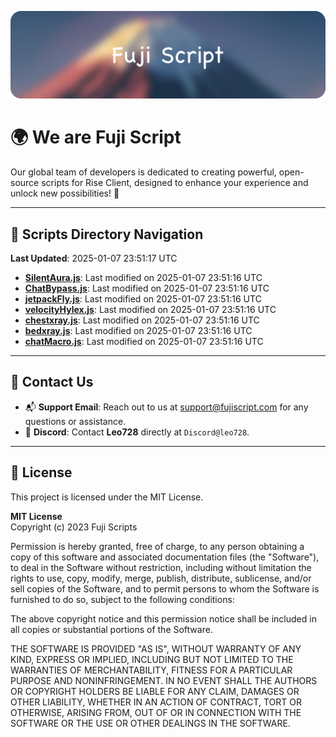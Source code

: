 ![Banner](.github/b.webp)

# 🌍 **We are Fuji Script**

Our global team of developers is dedicated to creating powerful, open-source scripts for Rise Client, designed to enhance your experience and unlock new possibilities! 🌟

---
<!-- SCRIPTS_NAVIGATION_START -->
## 📂 **Scripts Directory Navigation**

**Last Updated**: 2025-01-07 23:51:17 UTC

- **[SilentAura.js](scripts/SilentAura.js)**: Last modified on 2025-01-07 23:51:16 UTC
- **[ChatBypass.js](scripts/ChatBypass.js)**: Last modified on 2025-01-07 23:51:16 UTC
- **[jetpackFly.js](scripts/jetpackFly.js)**: Last modified on 2025-01-07 23:51:16 UTC
- **[velocityHylex.js](scripts/velocityHylex.js)**: Last modified on 2025-01-07 23:51:16 UTC
- **[chestxray.js](scripts/chestxray.js)**: Last modified on 2025-01-07 23:51:16 UTC
- **[bedxray.js](scripts/bedxray.js)**: Last modified on 2025-01-07 23:51:16 UTC
- **[chatMacro.js](scripts/chatMacro.js)**: Last modified on 2025-01-07 23:51:16 UTC

<!-- SCRIPTS_NAVIGATION_END -->

---

## 💬 **Contact Us**  
- 📬 **Support Email**: Reach out to us at [support@fujiscript.com](mailto:support@fujiscript.com) for any questions or assistance.  
- 💬 **Discord**: Contact **Leo728** directly at `Discord@leo728`.

---

## 📜 **License**

This project is licensed under the MIT License.  

**MIT License**  
Copyright (c) 2023 Fuji Scripts  

Permission is hereby granted, free of charge, to any person obtaining a copy of this software and associated documentation files (the "Software"), to deal in the Software without restriction, including without limitation the rights to use, copy, modify, merge, publish, distribute, sublicense, and/or sell copies of the Software, and to permit persons to whom the Software is furnished to do so, subject to the following conditions:  

The above copyright notice and this permission notice shall be included in all copies or substantial portions of the Software.  

THE SOFTWARE IS PROVIDED "AS IS", WITHOUT WARRANTY OF ANY KIND, EXPRESS OR IMPLIED, INCLUDING BUT NOT LIMITED TO THE WARRANTIES OF MERCHANTABILITY, FITNESS FOR A PARTICULAR PURPOSE AND NONINFRINGEMENT. IN NO EVENT SHALL THE AUTHORS OR COPYRIGHT HOLDERS BE LIABLE FOR ANY CLAIM, DAMAGES OR OTHER LIABILITY, WHETHER IN AN ACTION OF CONTRACT, TORT OR OTHERWISE, ARISING FROM, OUT OF OR IN CONNECTION WITH THE SOFTWARE OR THE USE OR OTHER DEALINGS IN THE SOFTWARE.  
